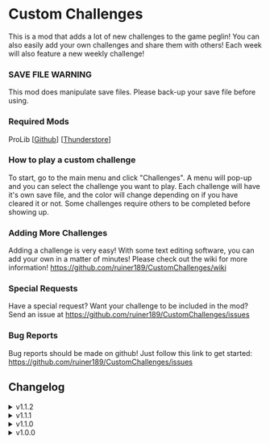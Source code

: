 # Custom Challenges
This is a mod that adds a lot of new challenges to the game peglin! You can also easily add your own challenges and share them with others! Each week will also feature a new weekly challenge!

### SAVE FILE WARNING
This mod does manipulate save files. Please back-up your save file before using.

### Required Mods
ProLib [[Github](https://github.com/ruiner189/ProLib)] [[Thunderstore](https://peglin.thunderstore.io/package/Promethium/ProLib/)]

### How to play a custom challenge
To start, go to the main menu and click "Challenges". A menu will pop-up and you can select the challenge you want to play. Each challenge will have it's own save file, and the color will change depending on if you have cleared it or not. Some challenges require others to be completed before showing up.

### Adding More Challenges
Adding a challenge is very easy! With some text editing software, you can add your own in a matter of minutes! Please check out the wiki for more information! https://github.com/ruiner189/CustomChallenges/wiki

### Special Requests
Have a special request? Want your challenge to be included in the mod? Send an issue at https://github.com/ruiner189/CustomChallenges/issues

### Bug Reports
Bug reports should be made on github! Just follow this link to get started: https://github.com/ruiner189/CustomChallenges/issues

## Changelog
<details>
  <summary> v1.1.2 </summary>

* Fixed scenario issues with some challenges
* Fixed pacifist soft-lock
* Fixed font not changing when on a different language
</details>

<details>
  <summary> v1.1.1 </summary>

* Fixed Cruciball Progress on challenges not working correctly
* Added Property "startingCruciballLevel"
</details>

<details>
  <summary> v1.1.0 </summary>

* Added Weekly Challenges
* Challenge Pacifist has been nerfed
* Challenge Mightiest Stone scenarios have been fixed
* Added Localization Support
* Fixed bug when loading challenges from save file not applying all challenge information
</details>

<details>
  <summary> v1.0.0 </summary>

* Initial Commit
</details>
